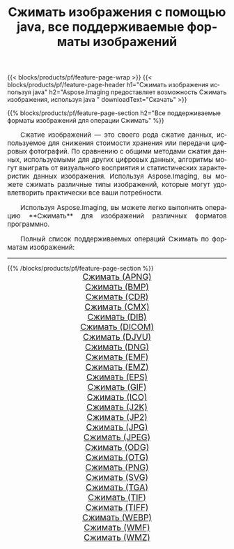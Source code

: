 ﻿---
title: Сжимать изображения с помощью java, все поддерживаемые форматы изображений 
weight: 3920
url: /ru/java/compress 
lang: ru
langdirlevel: 2
locales: zh-hans,ja,it,ru,de,es,fr,nl,id,lt,pl,pt,vi,tr,ko,zh-hant,ar,hi,th,sv,cs,uk,he
description: Используя Aspose.Imaging, вы можете легко Сжимать изображения используя java
---

{{< blocks/products/pf/feature-page-wrap >}}
{{< blocks/products/pf/feature-page-header h1="Сжимать изображения используя java" h2="Aspose.Imaging предоставляет возможность Сжимать изображения, используя java " downloadText="Скачать" >}}


{{% blocks/products/pf/feature-page-section  h2="Все поддерживаемые форматы изображений для операции Сжимать" %}}
<p align="justify" style="text-indent:2em;font-size:15px;">
Сжатие изображений — это своего рода сжатие данных, используемое для снижения стоимости хранения или передачи цифровых фотографий. По сравнению с общими методами сжатия данных, используемыми для других цифровых данных, алгоритмы могут выиграть от визуального восприятия и статистических характеристик данных изображения.
Используя Aspose.Imaging, вы можете сжимать различные типы изображений, которые могут удовлетворить практически все ваши потребности.
</p>
<p align="justify" style="text-indent:2em;font-size:15px;">
Используя Aspose.Imaging, вы можете легко выполнить операцию **Сжимать** для изображений различных форматов программно.
</p>
<p align="justify" style="text-indent:2em;font-size:15px;">
Полный список поддерживаемых операций Сжимать по форматам изображений:
</p>
<hr/>
{{% /blocks/products/pf/feature-page-section %}}
<div class="container-fluid productfamilypage bg-gray">
    <div class="convertypes bg-gray agp-content section">
        <div class="container">
		<div class="row other-converters" style="gap: 10px;font-size: 19px;text-align:center;">
		    <div class='col-md-2 other-converter remove-lp remove-rp'><a href="/imaging/ru/java/compress/apng" style="padding:15px;">Сжимать (APNG)</a></div><div class='col-md-2 other-converter remove-lp remove-rp'><a href="/imaging/ru/java/compress/bmp" style="padding:15px;">Сжимать (BMP)</a></div><div class='col-md-2 other-converter remove-lp remove-rp'><a href="/imaging/ru/java/compress/cdr" style="padding:15px;">Сжимать (CDR)</a></div><div class='col-md-2 other-converter remove-lp remove-rp'><a href="/imaging/ru/java/compress/cmx" style="padding:15px;">Сжимать (CMX)</a></div><div class='col-md-2 other-converter remove-lp remove-rp'><a href="/imaging/ru/java/compress/dib" style="padding:15px;">Сжимать (DIB)</a></div><div class='col-md-2 other-converter remove-lp remove-rp'><a href="/imaging/ru/java/compress/dicom" style="padding:15px;">Сжимать (DICOM)</a></div><div class='col-md-2 other-converter remove-lp remove-rp'><a href="/imaging/ru/java/compress/djvu" style="padding:15px;">Сжимать (DJVU)</a></div><div class='col-md-2 other-converter remove-lp remove-rp'><a href="/imaging/ru/java/compress/dng" style="padding:15px;">Сжимать (DNG)</a></div><div class='col-md-2 other-converter remove-lp remove-rp'><a href="/imaging/ru/java/compress/emf" style="padding:15px;">Сжимать (EMF)</a></div><div class='col-md-2 other-converter remove-lp remove-rp'><a href="/imaging/ru/java/compress/emz" style="padding:15px;">Сжимать (EMZ)</a></div><div class='col-md-2 other-converter remove-lp remove-rp'><a href="/imaging/ru/java/compress/eps" style="padding:15px;">Сжимать (EPS)</a></div><div class='col-md-2 other-converter remove-lp remove-rp'><a href="/imaging/ru/java/compress/gif" style="padding:15px;">Сжимать (GIF)</a></div><div class='col-md-2 other-converter remove-lp remove-rp'><a href="/imaging/ru/java/compress/ico" style="padding:15px;">Сжимать (ICO)</a></div><div class='col-md-2 other-converter remove-lp remove-rp'><a href="/imaging/ru/java/compress/j2k" style="padding:15px;">Сжимать (J2K)</a></div><div class='col-md-2 other-converter remove-lp remove-rp'><a href="/imaging/ru/java/compress/jp2" style="padding:15px;">Сжимать (JP2)</a></div><div class='col-md-2 other-converter remove-lp remove-rp'><a href="/imaging/ru/java/compress/jpg" style="padding:15px;">Сжимать (JPG)</a></div><div class='col-md-2 other-converter remove-lp remove-rp'><a href="/imaging/ru/java/compress/jpeg" style="padding:15px;">Сжимать (JPEG)</a></div><div class='col-md-2 other-converter remove-lp remove-rp'><a href="/imaging/ru/java/compress/odg" style="padding:15px;">Сжимать (ODG)</a></div><div class='col-md-2 other-converter remove-lp remove-rp'><a href="/imaging/ru/java/compress/otg" style="padding:15px;">Сжимать (OTG)</a></div><div class='col-md-2 other-converter remove-lp remove-rp'><a href="/imaging/ru/java/compress/png" style="padding:15px;">Сжимать (PNG)</a></div><div class='col-md-2 other-converter remove-lp remove-rp'><a href="/imaging/ru/java/compress/svg" style="padding:15px;">Сжимать (SVG)</a></div><div class='col-md-2 other-converter remove-lp remove-rp'><a href="/imaging/ru/java/compress/tga" style="padding:15px;">Сжимать (TGA)</a></div><div class='col-md-2 other-converter remove-lp remove-rp'><a href="/imaging/ru/java/compress/tif" style="padding:15px;">Сжимать (TIF)</a></div><div class='col-md-2 other-converter remove-lp remove-rp'><a href="/imaging/ru/java/compress/tiff" style="padding:15px;">Сжимать (TIFF)</a></div><div class='col-md-2 other-converter remove-lp remove-rp'><a href="/imaging/ru/java/compress/webp" style="padding:15px;">Сжимать (WEBP)</a></div><div class='col-md-2 other-converter remove-lp remove-rp'><a href="/imaging/ru/java/compress/wmf" style="padding:15px;">Сжимать (WMF)</a></div><div class='col-md-2 other-converter remove-lp remove-rp'><a href="/imaging/ru/java/compress/wmz" style="padding:15px;">Сжимать (WMZ)</a></div>
                </div>
        </div>
    </div>
</div>
<br/>
